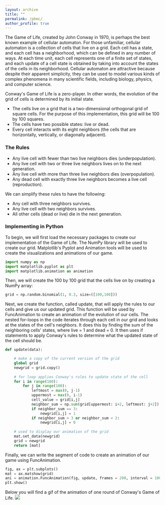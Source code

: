 ```yaml
---
layout: archive
title: ""
permalink: /pbmc/
author_profile: true
---
```



The Game of Life, created by John Conway in 1970, is perhaps the best known example of cellular automaton. For those unfamiliar, cellular automaton is a collection of cells that live on a grid. Each cell has a state, and each cell has a neighborhood, which can be defined in any number of ways. At each time unit, each cell represents one of a finite set of states, and each update of a cell state is obtained by taking into account the states of the cells in its neighborhood. Cellular automaton are attractive because despite their apparent simplicity, they can be used to model various kinds of complex phenomena in many scientific fields, including biology, physics, and computer science.

Conway's Game of Life is a zero-player. In other words, the evolution of the grid of cells is determined by its initial state. 
 * The cells live on a grid that is a two-dimensional orthogonal grid of square cells. For the purpose of this implementation, this grid will be 100 by 100 squares. 
 * The cells have two possible states: live or dead.
 * Every cell interacts with its eight neighbors (the cells that are horizontally, vertically, or diagonally adjacent).
 
###  The Rules
 * Any live cell with fewer than two live neighbors dies (underpopulation).
 * Any live cell with two or three live neighbors lives on to the next generation.
 * Any live cell with more than three live neighbors dies (overpopulation).
 * Any dead cell with exactly three live neighbors becomes a live cell (reproduction).
 
 We can simplify these rules to have the following:
  * Any cell with three neighbors survives.
  * Any live cell with two neighbors survives.
  * All other cells (dead or live) die in the next generation.
  
  
### Implementing in Python
To begin, we will first load the necessary packages to create our implementation of the Game of Life. The NumPy library will be used to create our grid. Matplotlib's Pyplot and Animation tools will be used to create the visualizations and animations of our game. 

```python
import numpy as np
import matplotlib.pyplot as plt
import matplotlib.animation as animation
```

Then, we will create the 100 by 100 grid that the cells live on by creating a NumPy array:

```python
grid = np.random.binomial(1, 0.3, size=([100,100]))
```

Next, we create the function, called update, that will apply the rules to our cells and give us our updated grid. This function will be used by FuncAnimation to create an animation of the evolution of our cells. The nested for-loops in the code iterates through each cell in our grid and looks at the states of the cell's neighbors. It does this by finding the sum of the neighboring cells' states, where live = 1 and dead = 0. It then uses if statements to apply Conway's rules to determine what the updated state of the cell should be. 

```python
def update(data):

    # make a copy of the current version of the grid
    global grid
    newgrid = grid.copy()
    
    # for loop applies Conway's rules to update state of the cell
    for i in range(100):
        for j in range(100):
            leftmost = max(0, j-1)
            uppermost = max(0, i-1)
            cell_value = grid[i,j]
            neighbor_sum = np.sum(grid[uppermost: i+2, leftmost: j+2]) - cell_value
            if neighbor_sum == 3:
                newgrid[i,j] = 1
            if neighbor_sum > 3 or neighbor_sum < 2:
                newgrid[i,j] = 0
    
    # used to display our animation of the grid
    mat.set_data(newgrid)
    grid = newgrid
    return [mat]
```

Finally, we can write the segment of code to create an animation of our game using FuncAnimation. 
    
```python
fig, ax = plt.subplots()
mat = ax.matshow(grid)
ani = animation.FuncAnimation(fig, update, frames = 200, interval = 100)
plt.show()
```

Below you will find a gif of the animation of one round of Conway's Game of Life. 
![](/images/conways.gif)
